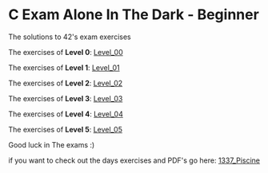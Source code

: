 # C Exam Alone In The Dark - Beginner

The solutions to 42's exam exercises

The exercises of **Level 0**: [Level_00](https://github.com/barimehdi77/42-piscine-exam/tree/master/Level_00)

The exercises of **Level 1**: [Level_01](https://github.com/barimehdi77/42-piscine-exam/tree/master/Level_01)

The exercises of **Level 2**: [Level_02](https://github.com/barimehdi77/42-piscine-exam/tree/master/Level_02)

The exercises of **Level 3**: [Level_03](https://github.com/barimehdi77/42-piscine-exam/tree/master/Level_03)

The exercises of **Level 4**: [Level_04](https://github.com/barimehdi77/42-piscine-exam/tree/master/Level_04)

The exercises of **Level 5**: [Level_05](https://github.com/barimehdi77/42-piscine-exam/tree/master/Level_05)

Good luck in The exams :)

if you want to check out the days exercises and PDF's go here: [1337_Piscine](https://github.com/AbderrSfa/1337_Piscine)